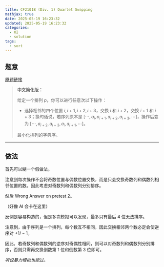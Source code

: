 ```yaml
---
title: CF2101B (Div. 1) Quartet Swapping
mathjax: true
date: 2025-05-19 16:23:32
updated: 2025-05-19 16:23:32
categories:
  - OI
  - solution
tags:
  - sort
---
```


## 题意

[原题链接](https://codeforces.com/contest/2101/problem/B)

> **中文简化版：**
>
> 给定一个排列 $p$，你可以进行任意次以下操作：
>
> + 选择相邻的四个位置 $i,i+1,i+2,i+3$，交换 $i$ 和 $i+2$，交换 $i+1$ 和 $i+3$；换句话说，若序列原本是 $[\cdots,a_i,a_{i+1},a_{i+2},a_{i+3},\cdots]$，操作后变为 $[\cdots,a_{i+2},a_{i+3},a_{i},a_{i+1},\cdots]$。
>
> 最小化排列的字典序。

<!-- more -->

---

## 做法

首先可以糊一个假做法。

注意到每次操作不会将奇数位置与偶数位置交换，而是只会交换奇数列和偶数列相邻位置的数。因此考虑对奇数列和偶数列分别排序。

然后 Wrong Answer on pretest 2。

（好像 AI 会卡在这里）

反例是容易构造的，但是多次模拟可以发现，最多只有最后 $4$ 位无法排序。

注意到，由于序列是一个排列，每个数互不相同，因此交换相邻两个数必定会使逆序对 $+1/-1$。

因此，若奇数列和偶数列的逆序对奇偶性相同，则可以对奇数列和偶数列分别排序，否则只需再交换倒数第 $1$ 位和倒数第 $3$ 位即可。

*听说暴力模拟也能过。*
